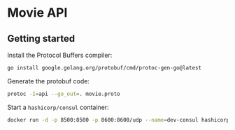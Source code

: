 # Movie API

## Getting started

Install the Protocol Buffers compiler:

```sh
go install google.golang.org/protobuf/cmd/protoc-gen-go@latest
```

Generate the protobuf code: 

```sh
protoc -I=api --go_out=. movie.proto
```

Start a `hashicorp/consul` container:

```sh
docker run -d -p 8500:8500 -p 8600:8600/udp --name=dev-consul hashicorp/consul agent -server -ui -node=server-1 -bootstrap-expect=1 -client=0.0.0.0
```
